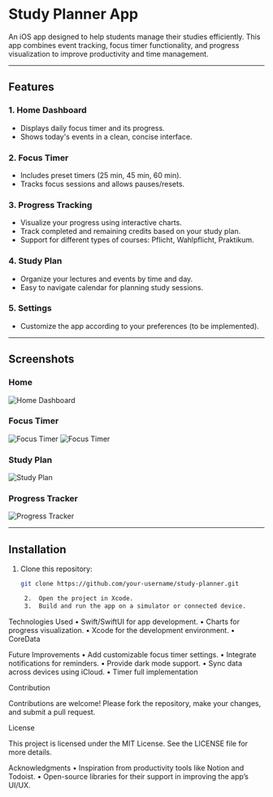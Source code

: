 # Study Planner App

An iOS app designed to help students manage their studies efficiently. This app combines event tracking, focus timer functionality, and progress visualization to improve productivity and time management.

---

## Features

### 1. **Home Dashboard**
   - Displays daily focus timer and its progress.
   - Shows today's events in a clean, concise interface.

### 2. **Focus Timer**
   - Includes preset timers (25 min, 45 min, 60 min).
   - Tracks focus sessions and allows pauses/resets.

### 3. **Progress Tracking**
   - Visualize your progress using interactive charts.
   - Track completed and remaining credits based on your study plan.
   - Support for different types of courses: Pflicht, Wahlpflicht, Praktikum.

### 4. **Study Plan**
   - Organize your lectures and events by time and day.
   - Easy to navigate calendar for planning study sessions.

### 5. **Settings**
   - Customize the app according to your preferences (to be implemented).

---

## Screenshots

### Home
![Home Dashboard](./Assets/screenshot_1.png)

### Focus Timer
![Focus Timer](./Assets/screenshot_2.png)
![Focus Timer](./Assits/screenshot_3.png)

### Study Plan
![Study Plan](./Assets/screenshot_4.png)

### Progress Tracker
![Progress Tracker](./Assets/screenshot_5.png)

---

## Installation

1. Clone this repository:
   ```bash
   git clone https://github.com/your-username/study-planner.git

	2.	Open the project in Xcode.
	3.	Build and run the app on a simulator or connected device.

Technologies Used
	•	Swift/SwiftUI for app development.
	•	Charts for progress visualization.
	•	Xcode for the development environment.
 	•	CoreData

Future Improvements
	•	Add customizable focus timer settings.
	•	Integrate notifications for reminders.
	•	Provide dark mode support.
	•	Sync data across devices using iCloud.
 	•	Timer full implementation 

Contribution

Contributions are welcome! Please fork the repository, make your changes, and submit a pull request.

License

This project is licensed under the MIT License. See the LICENSE file for more details.

Acknowledgments
	•	Inspiration from productivity tools like Notion and Todoist.
	•	Open-source libraries for their support in improving the app’s UI/UX.

